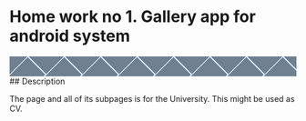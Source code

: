 # Home work no 1. Gallery app for android system
<div align="center" style="background:
linear-gradient(135deg, #708090 22px, #d9ecff 22px, #d9ecff 24px, transparent 24px, transparent 67px, #d9ecff 67px, #d9ecff 69px, transparent 69px),
linear-gradient(225deg, #708090 22px, #d9ecff 22px, #d9ecff 24px, transparent 24px, transparent 67px, #d9ecff 67px, #d9ecff 69px, transparent 69px)0 64px;
background-color:#708090;
background-size: 64px 128px; width:100%; height:35px">

</div>
## Description

The page and all of its subpages is for the University. This might be used as CV.

